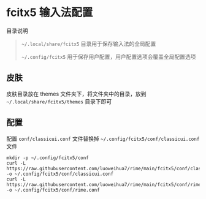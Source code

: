 # fcitx5 输入法配置

目录说明

> `~/.local/share/fcitx5` 目录用于保存输入法的全局配置
>
> `~/.config/fcitx5` 用于保存用户配置，用户配置选项会覆盖全局配置选项

## 皮肤

皮肤目录放在 themes 文件夹下，将文件夹中的目录，放到 `~/.local/share/fcitx5/themes` 目录下即可

## 配置

配置 `conf/classicui.conf` 文件替换掉 `~/.config/fcitx5/conf/classicui.conf` 文件

```shell
mkdir -p ~/.config/fcitx5/conf
curl -L https://raw.githubusercontent.com/luoweihua7/rime/main/fcitx5/conf/classicui.conf -o ~/.config/fcitx5/conf/classicui.conf
curl -L https://raw.githubusercontent.com/luoweihua7/rime/main/fcitx5/conf/rime.conf -o ~/.config/fcitx5/conf/rime.conf
```
